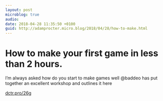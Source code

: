 ```yaml
---
layout: post
microblog: true
audio: 
date: 2018-04-28 11:35:50 +0100
guid: http://adamprocter.micro.blog/2018/04/28/how-to-make.html
---
```

# How to make your first game in less than 2 hours. 

I’m always asked how do you start to make games well @baddeo has put together an excellent workshop and outlines it here 

[dctr.pro/26g](http://dctr.pro/26g)
